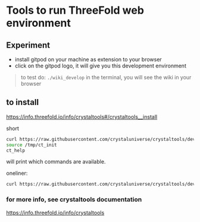 # Tools to run ThreeFold web environment

## Experiment

- install gitpod on your machine as extension to your browser
- click on the gitpod logo, it will give you this development environment

> to test do: ```./wiki_develop``` in the terminal, you will see the wiki in your browser

## to install

https://info.threefold.io/info/crystaltools#/crystaltools__install

short

```bash
curl https://raw.githubusercontent.com/crystaluniverse/crystaltools/development/scripts/ct_init > /tmp/ct_init
source /tmp/ct_init
ct_help
```

will print which commands are available.

oneliner:

```bash
curl https://raw.githubusercontent.com/crystaluniverse/crystaltools/development/scripts/ct_init > /tmp/ct_init && source /tmp/ct_init && ct_help
```

### for more info, see crystaltools documentation

https://info.threefold.io/info/crystaltools



